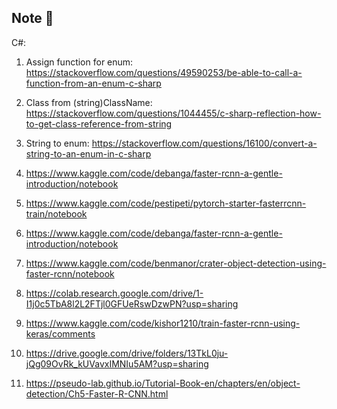 ## Note 👋
C#:
  1. Assign function for enum: https://stackoverflow.com/questions/49590253/be-able-to-call-a-function-from-an-enum-c-sharp
  2. Class from (string)ClassName: https://stackoverflow.com/questions/1044455/c-sharp-reflection-how-to-get-class-reference-from-string
  3. String to enum: https://stackoverflow.com/questions/16100/convert-a-string-to-an-enum-in-c-sharp
  4. https://www.kaggle.com/code/debanga/faster-rcnn-a-gentle-introduction/notebook
  5. https://www.kaggle.com/code/pestipeti/pytorch-starter-fasterrcnn-train/notebook
  6. https://www.kaggle.com/code/debanga/faster-rcnn-a-gentle-introduction/notebook
  7. https://www.kaggle.com/code/benmanor/crater-object-detection-using-faster-rcnn/notebook

  8. https://colab.research.google.com/drive/1-I1j0c5TbA8l2L2FTjl0GFUeRswDzwPN?usp=sharing
  9. https://www.kaggle.com/code/kishor1210/train-faster-rcnn-using-keras/comments
  10. https://drive.google.com/drive/folders/13TkL0ju-jQg09OvRk_kUVavxIMNIu5AM?usp=sharing
  11. https://pseudo-lab.github.io/Tutorial-Book-en/chapters/en/object-detection/Ch5-Faster-R-CNN.html

<!--
**Hai1906/Hai1906** is a ✨ _special_ ✨ repository because its `README.md` (this file) appears on your GitHub profile.

Here are some ideas to get you started:

- 🔭 I’m currently working on ...
- 🌱 I’m currently learning ...
- 👯 I’m looking to collaborate on ...
- 🤔 I’m looking for help with ...
- 💬 Ask me about ...
- 📫 How to reach me: ...
- 😄 Pronouns: ...
- ⚡ Fun fact: ...
-->
